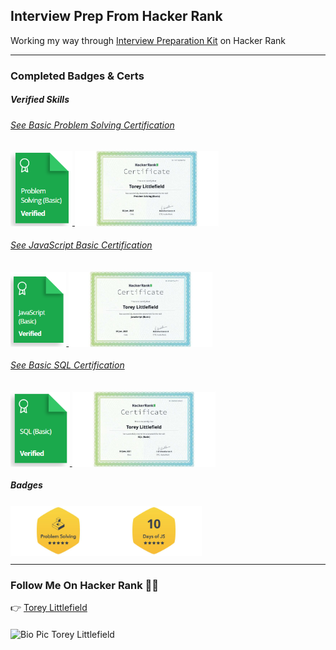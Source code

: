 ## Interview Prep From Hacker Rank
Working my way through [Interview Preparation Kit](https://www.hackerrank.com/interview/interview-preparation-kit) on Hacker Rank

---

### Completed Badges & Certs

##### Verified Skills

###### [See Basic Problem Solving Certification](https://www.hackerrank.com/certificates/167138db4708)

<a href="https://www.hackerrank.com/certificates/167138db4708" rel="nofollow">
<img height=120 alt="Problem Solving Basic Badge"  src="https://raw.githubusercontent.com/toreylittlefield/HackerRank/d2053a232970d555dccc798c31b5c2a16c553bfd/Badges%20and%20Images/Basic%20Problem%20Solving%20Hacker%20Rank%20.png" style="transform: translateY(0.1em); background: white;">

<img height=120 alt="Problem Solving Basic Certificate"  src="https://raw.githubusercontent.com/toreylittlefield/HackerRank/master/Badges%20and%20Images/problem_solving_basic_skill.png" style="transform: translateY(0.1em); background: white;">
</a>

###### [See JavaScript Basic Certification](https://www.hackerrank.com/certificates/d106f75af771)

<a href="https://www.hackerrank.com/certificates/d106f75af771" rel="nofollow">
<img height=120p alt="JavaScript Basic Badge" src="https://raw.githubusercontent.com/toreylittlefield/HackerRank/master/Badges%20and%20Images/JavaScript%20Basic%20Certification%20Hacker%20Rank.png" style="transform: translateY(0.1em); background: white;">

<img height=120 alt="JavaScript Basic Certification" src="https://raw.githubusercontent.com/toreylittlefield/HackerRank/master/Badges%20and%20Images/JavaScript_basic_skill.png" style="transform: translateY(0.1em); background: white;">
</a>

###### [See Basic SQL Certification](https://www.hackerrank.com/certificates/068c2d25d62d)

<a href="https://www.hackerrank.com/certificates/068c2d25d62d" rel="nofollow">
<img height=120 alt="SQL Basic Badge"  src="https://raw.githubusercontent.com/toreylittlefield/HackerRank/master/Badges%20and%20Images/Basic%20SQL%20Hacker%20Rank%20.png" style="transform: translateY(0.1em); background: white;">

<img height=120 alt="SQL Basic Certificate"  src="https://raw.githubusercontent.com/toreylittlefield/HackerRank/bcba8d70047aaa412ec0bd7e3b20433a69b859e7/Badges%20and%20Images/SQL_basic_skill.png" style="transform: translateY(0.1em); background: white;">
</a>

##### Badges

<div style="pointer-events:none; display:flex; flex-wrap:row;">
<img  height=80 src="https://raw.githubusercontent.com/toreylittlefield/HackerRank/master/Badges%20and%20Images/problem_solving_5_star.png" alt="Problem Solving Badge 5 Star" style="transform: translateY(0.1em); background: white; height: 80px; pointer-events:none;">

<img height=80 src="https://raw.githubusercontent.com/toreylittlefield/HackerRank/master/Badges%20and%20Images/10_days_of_javascript_5_star.png" alt="10 Days Of JavaScript" style="transform: translateY(0.1em); background: white; pointer-events:none;">
</div>



---

### Follow Me On Hacker Rank 👨‍💻
<div>
    <div style="margin-bottom: 20px">
        👉
        <a style="margin-right: 10px;" href="https://www.hackerrank.com/toreylittlefield" rel="nofollow">
            Torey Littlefield
        </a>
        </br>
    </div>
<p></p>
<img height=40  src="https://avatars.githubusercontent.com/u/52614742?v=4" alt="Bio Pic Torey Littlefield" style="transform: translateY(0.1e; background: white; pointer-events:none; margin-top: 10px" >
</div>



